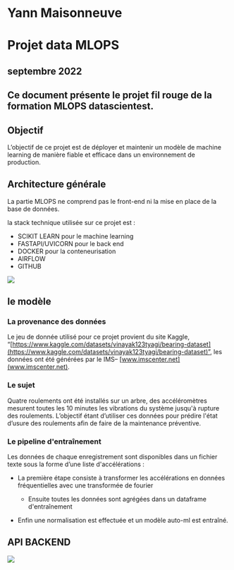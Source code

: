# Yann Maisonneuve
# Projet data MLOPS 


## septembre 2022


## Ce document présente le projet fil rouge de la formation MLOPS datascientest.

## Objectif

L’objectif de ce projet est de déployer et maintenir un modèle de machine learning de manière fiable et efficace dans un environnement de production.


## Architecture générale

La partie MLOPS ne comprend pas le front-end ni la mise en place de la base de données.

la stack technique utilisée sur ce projet est :



* SCIKIT LEARN pour le machine learning
* FASTAPI/UVICORN pour le back end
* DOCKER pour la conteneurisation
* AIRFLOW
* GITHUB

<img src="https://docs.google.com/drawings/d/e/2PACX-1vRj-5h1rHX8isxGqMO7E-lkkDAcw6aEvzaTmAAYqUbyk560HHfPMG9I_TprmYOmk0IWF43FSqc0tPuK/pub?w=756&amp;h=378">

## le modèle


### La provenance des données

Le jeu de donnée utilisé pour ce projet provient du site Kaggle, “[https://www.kaggle.com/datasets/vinayak123tyagi/bearing-dataset](https://www.kaggle.com/datasets/vinayak123tyagi/bearing-dataset)”,  les données ont été générées par le IMS– [www.imscenter.net](www.imscenter.net).


### Le sujet

Quatre roulements ont été installés sur un arbre, des accéléromètres mesurent  toutes les 10 minutes les vibrations du système jusqu'à rupture des roulements. L’objectif étant d’utiliser ces données pour prédire l'état d’usure  des roulements afin de faire de la maintenance préventive.


### Le pipeline d'entraînement

Les données de chaque enregistrement sont disponibles dans un fichier texte sous la forme d’une liste d'accélérations :

- La première étape consiste à transformer les accélérations en données fréquentielles avec une transformée de fourier


    - Ensuite toutes les données sont agrégées dans un dataframe d'entraînement

- Enfin une normalisation est effectuée et un modèle auto-ml est entraîné.




## API BACKEND

<img src="https://docs.google.com/drawings/d/e/2PACX-1vTM5uuNrdG9Jp5TrbSwDl-QstJh5TGHhdar9FrzFpes5uwhC6ihyOTUvessJNXq41alfAj-qbJSBku9/pub?w=960&amp;h=720">